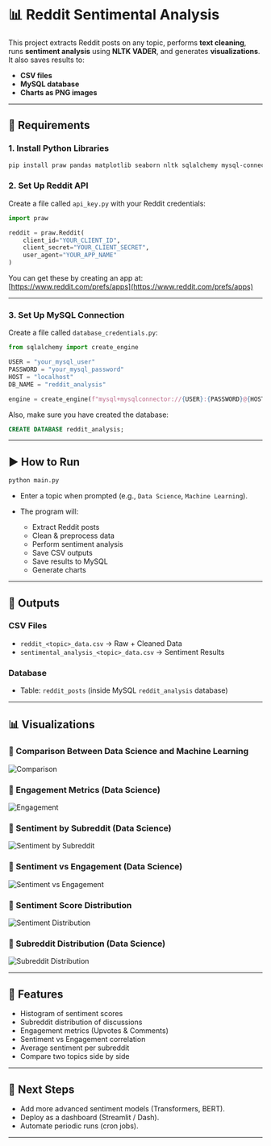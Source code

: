 # 📊 Reddit Sentimental Analysis

This project extracts Reddit posts on any topic, performs **text cleaning**, runs **sentiment analysis** using **NLTK VADER**, and generates **visualizations**.
It also saves results to:

* **CSV files**
* **MySQL database**
* **Charts as PNG images**

---

## 🔧 Requirements

### 1. Install Python Libraries

```bash
pip install praw pandas matplotlib seaborn nltk sqlalchemy mysql-connector-python
```

### 2. Set Up Reddit API

Create a file called `api_key.py` with your Reddit credentials:

```python
import praw

reddit = praw.Reddit(
    client_id="YOUR_CLIENT_ID",
    client_secret="YOUR_CLIENT_SECRET",
    user_agent="YOUR_APP_NAME"
)
```

You can get these by creating an app at: [https://www.reddit.com/prefs/apps](https://www.reddit.com/prefs/apps)

---

### 3. Set Up MySQL Connection

Create a file called `database_credentials.py`:

```python
from sqlalchemy import create_engine

USER = "your_mysql_user"
PASSWORD = "your_mysql_password"
HOST = "localhost"
DB_NAME = "reddit_analysis"

engine = create_engine(f"mysql+mysqlconnector://{USER}:{PASSWORD}@{HOST}/{DB_NAME}")
```

Also, make sure you have created the database:

```sql
CREATE DATABASE reddit_analysis;
```

---

## ▶️ How to Run

```bash
python main.py
```

* Enter a topic when prompted (e.g., `Data Science`, `Machine Learning`).
* The program will:

  * Extract Reddit posts
  * Clean & preprocess data
  * Perform sentiment analysis
  * Save CSV outputs
  * Save results to MySQL
  * Generate charts

---

## 📂 Outputs

### CSV Files

* `reddit_<topic>_data.csv` → Raw + Cleaned Data
* `sentimental_analysis_<topic>_data.csv` → Sentiment Results

### Database

* Table: `reddit_posts` (inside MySQL `reddit_analysis` database)

---

## 📊 Visualizations

### 🔹 Comparison Between Data Science and Machine Learning

![Comparison](pngs/Comparison_between_Data_Science_and_Machine_Learning.png)

### 🔹 Engagement Metrics (Data Science)

![Engagement](pngs/engagement_metrics_Data_Science.png)

### 🔹 Sentiment by Subreddit (Data Science)

![Sentiment by Subreddit](pngs/sentiment_by_subreddit_Data_Science.png)

### 🔹 Sentiment vs Engagement (Data Science)

![Sentiment vs Engagement](pngs/sentiment_engagement_Data_Science.png)

### 🔹 Sentiment Score Distribution

![Sentiment Distribution](pngs/sentiment_score_distribution.png)

### 🔹 Subreddit Distribution (Data Science)

![Subreddit Distribution](pngs/subreddit_distribution_Data_Science.png)

---

## 📌 Features

* Histogram of sentiment scores
* Subreddit distribution of discussions
* Engagement metrics (Upvotes & Comments)
* Sentiment vs Engagement correlation
* Average sentiment per subreddit
* Compare two topics side by side

---

## 🚀 Next Steps

* Add more advanced sentiment models (Transformers, BERT).
* Deploy as a dashboard (Streamlit / Dash).
* Automate periodic runs (cron jobs).

---

